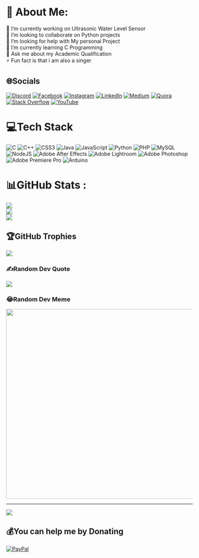 # 💫 About Me:
🔭 I’m currently working on Ultrasonic Water Level Sensor <br>👯 I’m looking to collaborate on  Python projects<br>🤝 I’m looking for help with My personal Project<br>🌱 I’m currently learning C Programming<br>💬 Ask me about my Academic Qualification<br>⚡ Fun fact is that i am also a singer
## 🌐Socials
[![Discord](https://img.shields.io/badge/Discord-%237289DA.svg?logo=discord&logoColor=white)](htttps://discord.gg/robert.d_10#0087) [![Facebook](https://img.shields.io/badge/Facebook-%231877F2.svg?logo=Facebook&logoColor=white)](https://facebook.com/Shalin-Chakraborty) [![Instagram](https://img.shields.io/badge/Instagram-%23E4405F.svg?logo=Instagram&logoColor=white)](https://instagram.com/shalin.c_10) [![LinkedIn](https://img.shields.io/badge/LinkedIn-%230077B5.svg?logo=linkedin&logoColor=white)](https://linkedin.com/in/shalin-chakraborty) [![Medium](https://img.shields.io/badge/Medium-12100E?logo=medium&logoColor=white)](https://medium.com/@@shalinc06) [![Quora](https://img.shields.io/badge/Quora-%23B92B27.svg?logo=Quora&logoColor=white)](https://quora.com/profile/Shalin-Chakraborty) [![Stack Overflow](https://img.shields.io/badge/-Stackoverflow-FE7A16?logo=stack-overflow&logoColor=white)](https://stackoverflow.com/users/shalin-chakraborty) [![YouTube](https://img.shields.io/badge/YouTube-%23FF0000.svg?logo=YouTube&logoColor=white)](https://youtube.com/c/@shalinchakraborty672) 

# 💻Tech Stack
![C](https://img.shields.io/badge/c-%2300599C.svg?style=flat&logo=c&logoColor=white) ![C++](https://img.shields.io/badge/c++-%2300599C.svg?style=flat&logo=c%2B%2B&logoColor=white) ![CSS3](https://img.shields.io/badge/css3-%231572B6.svg?style=flat&logo=css3&logoColor=white) ![Java](https://img.shields.io/badge/java-%23ED8B00.svg?style=flat&logo=java&logoColor=white) ![JavaScript](https://img.shields.io/badge/javascript-%23323330.svg?style=flat&logo=javascript&logoColor=%23F7DF1E) ![Python](https://img.shields.io/badge/python-3670A0?style=flat&logo=python&logoColor=ffdd54) ![PHP](https://img.shields.io/badge/php-%23777BB4.svg?style=flat&logo=php&logoColor=white) ![MySQL](https://img.shields.io/badge/mysql-%2300f.svg?style=flat&logo=mysql&logoColor=white) ![NodeJS](https://img.shields.io/badge/node.js-6DA55F?style=flat&logo=node.js&logoColor=white) ![Adobe After Effects](https://img.shields.io/badge/Adobe%20After%20Effects-9999FF.svg?style=flat&logo=Adobe%20After%20Effects&logoColor=white) ![Adobe Lightroom](https://img.shields.io/badge/Adobe%20Lightroom-31A8FF.svg?style=flat&logo=Adobe%20Lightroom&logoColor=white) ![Adobe Photoshop](https://img.shields.io/badge/adobephotoshop-%2331A8FF.svg?style=flat&logo=adobephotoshop&logoColor=white) ![Adobe Premiere Pro](https://img.shields.io/badge/Adobe%20Premiere%20Pro-9999FF.svg?style=flat&logo=Adobe%20Premiere%20Pro&logoColor=white) ![Arduino](https://img.shields.io/badge/-Arduino-00979D?style=flat&logo=Arduino&logoColor=white)
# 📊GitHub Stats :
![](https://github-readme-stats.vercel.app/api?username=Shalin-Chakraborty&theme=nightowl&hide_border=true&include_all_commits=true&count_private=true)<br/>
![](https://github-readme-streak-stats.herokuapp.com/?user=Shalin-Chakraborty&theme=nightowl&hide_border=true)<br/>
![](https://github-readme-stats.vercel.app/api/top-langs/?username=Shalin-Chakraborty&theme=nightowl&hide_border=true&include_all_commits=true&count_private=true&layout=compact)

## 🏆GitHub Trophies
![](https://github-trophies.vercel.app/?username=Shalin-Chakraborty&theme=darkhub&no-frame=false&no-bg=false&margin-w=4)

### ✍️Random Dev Quote
![](https://quotes-github-readme.vercel.app/api?type=horizontal&theme=dark)

### 😂Random Dev Meme
<img src="https://random-memer.herokuapp.com/" width="512px"/>

---
[![](https://visitcount.itsvg.in/api?id=Shalin-Chakraborty&icon=5&color=12)](https://visitcount.itsvg.in)

  ## 💰You can help me by Donating
  [![PayPal](https://img.shields.io/badge/PayPal-00457C?style=for-the-badge&logo=paypal&logoColor=white)](https://paypal.me/@ShalinChakraborty) 

  <!-- Proudly created with GPRM ( https://gprm.itsvg.in ) -->
  
